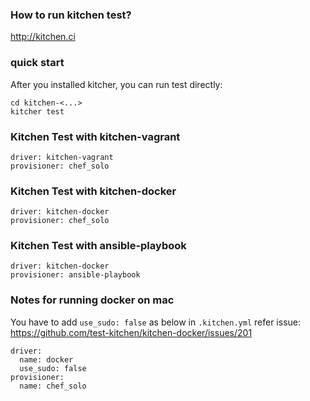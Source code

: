 ### How to run kitchen test?

http://kitchen.ci

### quick start

After you installed kitcher, you can run test directly:

    cd kitchen-<...>
    kitcher test

### Kitchen Test with kitchen-vagrant

````
driver: kitchen-vagrant
provisioner: chef_solo
````

### Kitchen Test with kitchen-docker

````
driver: kitchen-docker
provisioner: chef_solo
````

### Kitchen Test with ansible-playbook
```
driver: kitchen-docker
provisioner: ansible-playbook
```

### Notes for running docker on mac

You have to add `use_sudo: false` as below in `.kitchen.yml`
refer issue: https://github.com/test-kitchen/kitchen-docker/issues/201
```
driver:
  name: docker
  use_sudo: false
provisioner:
  name: chef_solo
```
